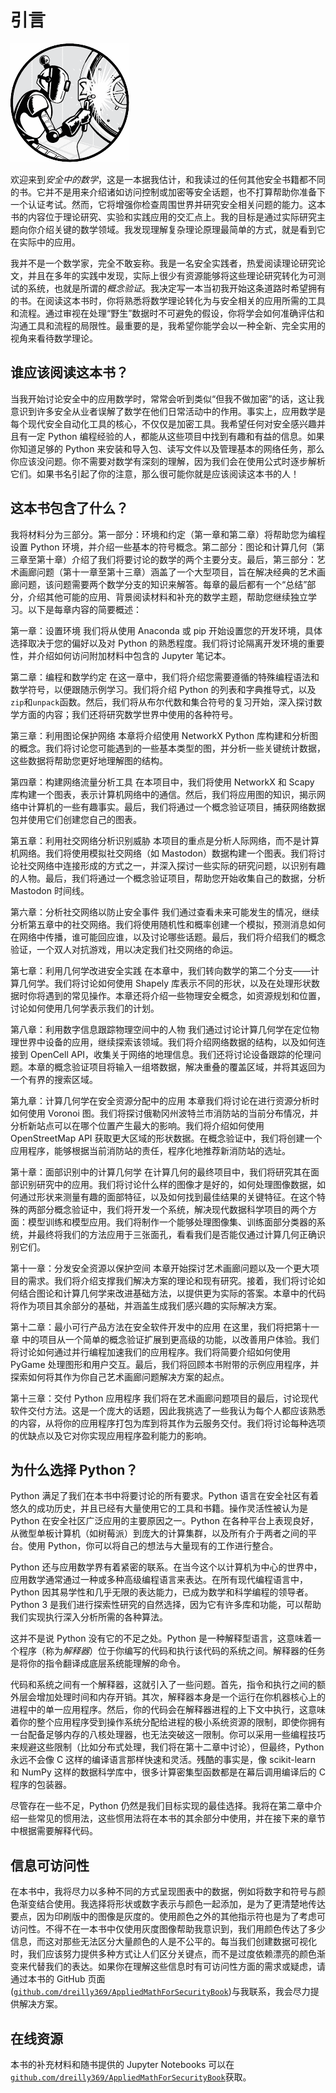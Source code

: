 # 引言

![](img/chapterart.png)

欢迎来到*安全中的数学*，这是一本据我估计，和我读过的任何其他安全书籍都不同的书。它并不是用来介绍诸如访问控制或加密等安全话题，也不打算帮助你准备下一个认证考试。然而，它将增强你检查周围世界并研究安全相关问题的能力。这本书的内容位于理论研究、实验和实践应用的交汇点上。我的目标是通过实际研究主题向你介绍关键的数学领域。我发现理解复杂理论原理最简单的方式，就是看到它在实际中的应用。

我并不是一个数学家，完全不敢妄称。我是一名安全实践者，热爱阅读理论研究论文，并且在多年的实践中发现，实际上很少有资源能够将这些理论研究转化为可测试的系统，也就是所谓的*概念验证*。我决定写一本当初我开始这条道路时希望拥有的书。在阅读这本书时，你将熟悉将数学理论转化为与安全相关的应用所需的工具和流程。通过审视在处理“野生”数据时不可避免的假设，你将学会如何准确评估和沟通工具和流程的局限性。最重要的是，我希望你能学会以一种全新、完全实用的视角来看待数学理论。

## 谁应该阅读这本书？

当我开始讨论安全中的应用数学时，常常会听到类似“但我不做加密”的话，这让我意识到许多安全从业者误解了数学在他们日常活动中的作用。事实上，应用数学是每个现代安全自动化工具的核心，不仅仅是加密工具。我希望任何对安全感兴趣并且有一定 Python 编程经验的人，都能从这些项目中找到有趣和有益的信息。如果你知道足够的 Python 来安装和导入包、读写文件以及管理基本的网络任务，那么你应该没问题。你不需要对数学有深刻的理解，因为我们会在使用公式时逐步解析它们。如果书名引起了你的注意，那么很可能你就是应该阅读这本书的人！

## 这本书包含了什么？

我将材料分为三部分。第一部分：环境和约定（第一章和第二章）将帮助您为编程设置 Python 环境，并介绍一些基本的符号概念。第二部分：图论和计算几何（第三章至第十章）介绍了我们将要讨论的数学的两个主要分支。最后，第三部分：艺术画廊问题（第十一章至第十三章）涵盖了一个大型项目，旨在解决经典的艺术画廊问题，该问题需要两个数学分支的知识来解答。每章的最后都有一个“总结”部分，介绍其他可能的应用、背景阅读材料和补充的数学主题，帮助您继续独立学习。以下是每章内容的简要概述：

第一章：设置环境 我们将从使用 Anaconda 或 pip 开始设置您的开发环境，具体选择取决于您的偏好以及对 Python 的熟悉程度。我们将讨论隔离开发环境的重要性，并介绍如何访问附加材料中包含的 Jupyter 笔记本。

第二章：编程和数学约定 在这一章中，我们将介绍您需要遵循的特殊编程语法和数学符号，以便跟随示例学习。我们将介绍 Python 的列表和字典推导式，以及`zip`和`unpack`函数。然后，我们将从布尔代数和集合符号的复习开始，深入探讨数学方面的内容；我们还将研究数学世界中使用的各种符号。

第三章：利用图论保护网络 本章将介绍使用 NetworkX Python 库构建和分析图的概念。我们将讨论您可能遇到的一些基本类型的图，并分析一些关键统计数据，这些数据将帮助您更好地理解图的结构。

第四章：构建网络流量分析工具 在本项目中，我们将使用 NetworkX 和 Scapy 库构建一个图表，表示计算机网络中的通信。然后，我们将应用图的知识，揭示网络中计算机的一些有趣事实。最后，我们将通过一个概念验证项目，捕获网络数据包并使用它们创建您自己的图表。

第五章：利用社交网络分析识别威胁 本项目的重点是分析人际网络，而不是计算机网络。我们将使用模拟社交网络（如 Mastodon）数据构建一个图表。我们将讨论社交网络中连接形成的方式之一，并深入探讨一些实际的研究问题，以识别有趣的人物。最后，我们将通过一个概念验证项目，帮助您开始收集自己的数据，分析 Mastodon 时间线。

第六章：分析社交网络以防止安全事件 我们通过查看未来可能发生的情况，继续分析第五章中的社交网络。我们将使用随机性和概率创建一个模拟，预测消息如何在网络中传播，谁可能回应谁，以及讨论哪些话题。最后，我们将介绍我们的概念验证，一个双人对抗游戏，用以决定我们社交网络的命运。

第七章：利用几何学改进安全实践 在本章中，我们转向数学的第二个分支——计算几何学。我们将讨论如何使用 Shapely 库表示不同的形状，以及在处理形状数据时你将遇到的常见操作。本章还将介绍一些物理安全概念，如资源规划和位置，讨论如何使用几何学表示我们的计划。

第八章：利用数字信息跟踪物理空间中的人物 我们通过讨论计算几何学在定位物理世界中设备的应用，继续探索该领域。我们将介绍网络数据的结构，以及如何连接到 OpenCell API，收集关于网络的地理信息。我们还将讨论设备跟踪的伦理问题。本章的概念验证项目将输入一组塔数据，解决重叠的覆盖区域，并将其返回为一个有界的搜索区域。

第九章：计算几何学在安全资源分配中的应用 本章我们将讨论在进行资源分析时如何使用 Voronoi 图。我们将探讨俄勒冈州波特兰市消防站的当前分布情况，并分析新站点可以在哪个位置产生最大的影响。我们将介绍如何使用 OpenStreetMap API 获取更大区域的形状数据。在概念验证中，我们将创建一个应用程序，能够根据当前消防站的责任，程序化地推荐新消防站的选址。

第十章：面部识别中的计算几何学 在计算几何的最终项目中，我们将研究其在面部识别研究中的应用。我们将讨论什么样的图像才是好的，如何处理图像数据，如何通过形状来测量有趣的面部特征，以及如何找到最佳结果的关键特征。在这个特殊的两部分概念验证中，我们将开发一个系统，解决现代数据科学项目的两个方面：模型训练和模型应用。我们将制作一个能够处理图像集、训练面部分类器的系统，并最终将我们的方法应用于三张面孔，看看我们是否能仅通过计算几何正确识别它们。

第十一章：分发安全资源以保护空间 本章开始探讨艺术画廊问题以及一个更大项目的需求。我们将介绍支撑我们解决方案的理论和现有研究。接着，我们将讨论如何结合图论和计算几何学来改进基础方法，以提供更为实际的答案。本章中的代码将作为项目其余部分的基础，并涵盖生成我们感兴趣的实际解决方案。

第十二章：最小可行产品方法在安全软件开发中的应用 在这里，我们将把第十一章 中的项目从一个简单的概念验证扩展到更高级的功能，以改善用户体验。我们将讨论如何通过并行编程加速我们的应用程序。我们将简要介绍如何使用 PyGame 处理图形和用户交互。最后，我们将回顾本书附带的示例应用程序，并探索如何将其作为你自己艺术画廊问题解决方案的起点。

第十三章：交付 Python 应用程序 我们将在艺术画廊问题项目的最后，讨论现代软件交付方法。这是一个庞大的话题，因此我挑选了一些我认为每个人都应该熟悉的内容，从将你的应用程序打包为库到将其作为云服务交付。我们将讨论每种选项的优缺点以及它对你实现应用程序盈利能力的影响。

## 为什么选择 Python？

Python 满足了我们在本书中将要讨论的所有要求。Python 语言在安全社区有着悠久的成功历史，并且已经有大量使用它的工具和书籍。操作灵活性被认为是 Python 在安全社区广泛应用的主要原因之一。Python 在各种平台上表现良好，从微型单板计算机（如树莓派）到庞大的计算集群，以及所有介于两者之间的平台。使用 Python，你可以将自己的想法与大量现有的工作进行整合。

Python 还与应用数学界有着紧密的联系。在当今这个以计算机为中心的世界中，应用数学通常通过一种或多种高级编程语言来表达。在所有现代编程语言中，Python 因其易学性和几乎无限的表达能力，已成为数学和科学编程的领导者。Python 3 是我们进行探索性研究的自然选择，因为它有许多库和功能，可以帮助我们实现执行深入分析所需的各种算法。

这并不是说 Python 没有它的不足之处。Python 是一种解释型语言，这意味着一个程序（称为*解释器*）位于你编写的代码和执行该代码的系统之间。解释器的任务是将你的指令翻译成底层系统能理解的命令。

代码和系统之间有一个解释器，这就引入了一些问题。首先，指令和执行之间的额外层会增加处理时间和内存开销。其次，解释器本身是一个运行在你机器核心上的进程中的单一应用程序。然后，你的代码会在解释器进程的上下文中执行，这意味着你的整个应用程序受到操作系统分配给进程的极小系统资源的限制，即使你拥有一台配备足够内存的八核处理器，也无法突破这一限制。你可以采用一些编程技巧来规避这些限制（比如分布式处理，我们将在第十二章中讨论），但最终，Python 永远不会像 C 这样的编译语言那样快速和灵活。残酷的事实是，像 scikit-learn 和 NumPy 这样的数据科学库中，很多计算密集型函数都是在幕后调用编译后的 C 程序的包装器。

尽管存在一些不足，Python 仍然是我们目标实现的最佳选择。我将在第二章中介绍一些常见的惯用法，这些惯用法将在本书的其余部分中使用，并在接下来的章节中根据需要解释代码。

## 信息可访问性

在本书中，我将尽力以多种不同的方式呈现图表中的数据，例如将数字和符号与颜色渐变结合使用。我选择将形状或数字表示与颜色一起添加，是为了更清楚地传达要点，因为印刷版中的图像是灰度的。使用颜色之外的其他指示符也是为了考虑可访问性。不得不在一本书中仅使用灰度图像帮助我意识到，我们用颜色传达了多少信息，而这对那些无法区分大量颜色的人是不公平的。每当我们创建数据可视化时，我们应该努力提供多种方式让人们区分关键点，而不是过度依赖漂亮的颜色渐变来代替我们的表达。如果你在理解这些信息时有可访问性方面的需求或疑虑，请通过本书的 GitHub 页面([`github.com/dreilly369/AppliedMathForSecurityBook`](https://github.com/dreilly369/AppliedMathForSecurityBook))与我联系，我会尽力提供解决方案。

## 在线资源

本书的补充材料和随书提供的 Jupyter Notebooks 可以在[`github.com/dreilly369/AppliedMathForSecurityBook`](https://github.com/dreilly369/AppliedMathForSecurityBook)获取。
